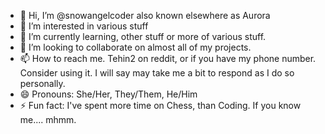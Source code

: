- 👋 Hi, I’m @snowangelcoder also known elsewhere as Aurora
- 👀 I’m interested in various stuff
- 🌱 I’m currently learning, other stuff or more of various stuff.
- 💞️ I’m looking to collaborate on almost all of my projects.
- 📫 How to reach me. Tehin2 on reddit, or if you have my phone number. Consider using it. I will say may take me a bit to respond as I do so personally.
- 😄 Pronouns: She/Her, They/Them, He/Him
- ⚡ Fun fact: I've spent more time on Chess, than Coding. If you know me.... mhmm.
<!---
snowangelcoder/snowangelcoder is a ✨ special ✨ repository because its `README.md` (this file) appears on your GitHub profile.
You can click the Preview link to take a look at your changes.
--->
